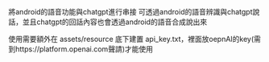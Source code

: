 將android的語音功能與chatgpt進行串接
可透過android的語音辨識與chatgpt說話，並且chatgpt的回話內容也會透過android的語音合成說出來

使用需要額外在 assets/resource 底下建置 api_key.txt，裡面放oepnAI的key(需到https://platform.openai.com聲請)才能使用
